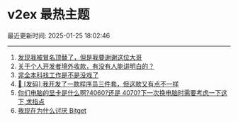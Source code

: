# v2ex 最热主题

最近更新时间: 2025-01-25 18:02:46

--- 
1. [发现我被冒名顶替了，但是我要谢谢这位大哥](https://www.v2ex.com/t/1107742) 
2. [关于个人开发者境外收款，有没有人能讲明白的？](https://www.v2ex.com/t/1107743) 
3. [非全本科找工作是不是没戏了](https://www.v2ex.com/t/1107748) 
4. [🎁 [发码] 我开发了一款程序员三件套，但这款又有点不一样](https://www.v2ex.com/t/1107754) 
5. [你们电脑的显卡是什么啊?4060?还是 4070?下一次换电脑时需要考虑一下这下,求指点](https://www.v2ex.com/t/1107767) 
6. [我现在为什么讨厌 Bitget](https://www.v2ex.com/t/1107778) 
